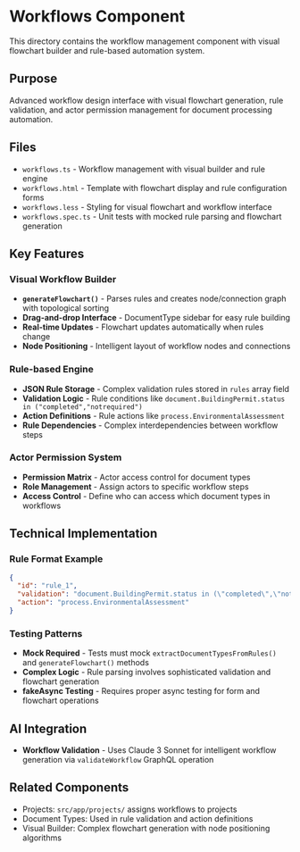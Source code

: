 # Workflows Component

This directory contains the workflow management component with visual flowchart builder and rule-based automation system.

## Purpose
Advanced workflow design interface with visual flowchart generation, rule validation, and actor permission management for document processing automation.

## Files
- `workflows.ts` - Workflow management with visual builder and rule engine
- `workflows.html` - Template with flowchart display and rule configuration forms
- `workflows.less` - Styling for visual flowchart and workflow interface
- `workflows.spec.ts` - Unit tests with mocked rule parsing and flowchart generation

## Key Features

### Visual Workflow Builder
- **`generateFlowchart()`** - Parses rules and creates node/connection graph with topological sorting
- **Drag-and-drop Interface** - DocumentType sidebar for easy rule building
- **Real-time Updates** - Flowchart updates automatically when rules change
- **Node Positioning** - Intelligent layout of workflow nodes and connections

### Rule-based Engine
- **JSON Rule Storage** - Complex validation rules stored in `rules` array field
- **Validation Logic** - Rule conditions like `document.BuildingPermit.status in ("completed","notrequired")`
- **Action Definitions** - Rule actions like `process.EnvironmentalAssessment`
- **Rule Dependencies** - Complex interdependencies between workflow steps

### Actor Permission System
- **Permission Matrix** - Actor access control for document types
- **Role Management** - Assign actors to specific workflow steps
- **Access Control** - Define who can access which document types in workflows

## Technical Implementation

### Rule Format Example
```json
{
  "id": "rule_1", 
  "validation": "document.BuildingPermit.status in (\"completed\",\"notrequired\")",
  "action": "process.EnvironmentalAssessment"
}
```

### Testing Patterns
- **Mock Required** - Tests must mock `extractDocumentTypesFromRules()` and `generateFlowchart()` methods
- **Complex Logic** - Rule parsing involves sophisticated validation and flowchart generation
- **fakeAsync Testing** - Requires proper async testing for form and flowchart operations

## AI Integration
- **Workflow Validation** - Uses Claude 3 Sonnet for intelligent workflow generation via `validateWorkflow` GraphQL operation

## Related Components
- Projects: `src/app/projects/` assigns workflows to projects
- Document Types: Used in rule validation and action definitions
- Visual Builder: Complex flowchart generation with node positioning algorithms